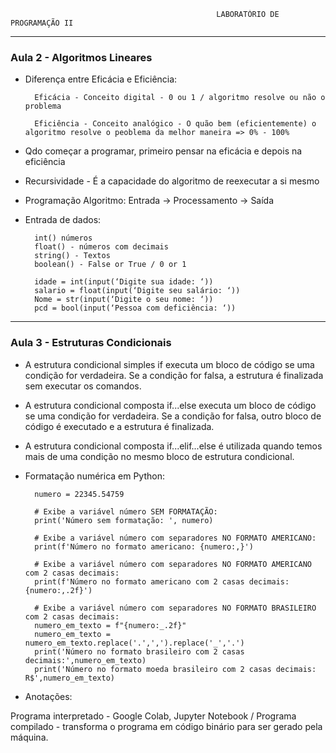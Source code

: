                                                   LABORATÓRIO DE PROGRAMAÇÃO II 

-----------------

### **Aula 2 - Algoritmos Lineares**

* Diferença entre Eficácia e Eficiência:

        Eficácia - Conceito digital - 0 ou 1 / algoritmo resolve ou não o problema
        
        Eficiência - Conceito analógico - O quão bem (eficientemente) o algoritmo resolve o peoblema da melhor maneira => 0% - 100%

* Qdo começar a programar, primeiro pensar na eficácia e depois na eficiência

* Recursividade - É a capacidade do algoritmo de reexecutar a si mesmo

* Programação Algoritmo: Entrada -> Processamento -> Saída

* Entrada de dados:

        int() números  
        float() - números com decimais  
        string() - Textos  
        boolean() - False or True / 0 or 1   
        
        idade = int(input(‘Digite sua idade: ‘))  
        salario = float(input(‘Digite seu salário: ‘))  
        Nome = str(input(‘Digite o seu nome: ‘))  
        pcd = bool(input(‘Pessoa com deficiência: ‘))  

-----------------

### **Aula 3 - Estruturas Condicionais**

* A estrutura condicional simples if executa um bloco de código se uma condição for verdadeira. Se a condição for falsa, a estrutura é finalizada sem executar os comandos.

* A estrutura condicional composta if...else executa um bloco de código se uma condição for verdadeira. Se a
condição for falsa, outro bloco de código é executado e a estrutura é finalizada.

* A estrutura condicional composta if...elif...else é utilizada quando temos mais de uma condição no mesmo
bloco de estrutura condicional.

* Formatação numérica em Python:

        numero = 22345.54759
  
        # Exibe a variável número SEM FORMATAÇÃO:
        print('Número sem formatação: ', numero)
  
        # Exibe a variável número com separadores NO FORMATO AMERICANO:
        print(f'Número no formato americano: {numero:,}')
  
        # Exibe a variável número com separadores NO FORMATO AMERICANO com 2 casas decimais:
        print(f'Número no formato americano com 2 casas decimais: {numero:,.2f}')
  
        # Exibe a variável número com separadores NO FORMATO BRASILEIRO com 2 casas decimais:
        numero_em_texto = f"{numero:_.2f}"
        numero_em_texto = numero_em_texto.replace('.',',').replace('_','.')
        print('Número no formato brasileiro com 2 casas decimais:',numero_em_texto)
        print('Número no formato moeda brasileiro com 2 casas decimais: R$',numero_em_texto)

* Anotações:

Programa interpretado - Google Colab, Jupyter Notebook / Programa compilado - transforma o programa em código binário para ser gerado pela máquina.
